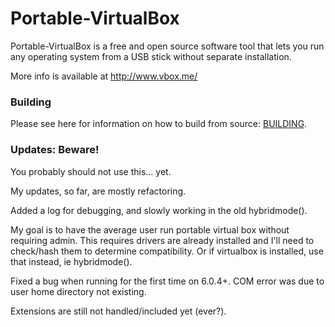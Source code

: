 Portable-VirtualBox
===================

Portable-VirtualBox is a free and open source software tool that lets you run any operating system from a USB stick without separate installation.

More info is available at http://www.vbox.me/

### Building ###

Please see here for information on how to build from source: [BUILDING](BUILDING.md).

### Updates: Beware! ###

You probably should not use this... yet.

My updates, so far, are mostly refactoring.

Added a log for debugging, and slowly working in the old hybridmode(). 

My goal is to have the average user run portable virtual box without requiring admin. This requires drivers are already installed and I'll need to check/hash them to determine compatibility. Or if virtualbox is installed, use that instead, ie hybridmode().

Fixed a bug when running for the first time on 6.0.4+. COM error was due to user home directory not existing.

Extensions are still not handled/included yet (ever?).
